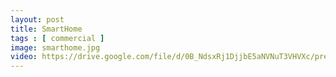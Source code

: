 ```yaml
---
layout: post
title: SmartHome
tags : [ commercial ]
image: smarthome.jpg
video: https://drive.google.com/file/d/0B_NdsxRj1DjjbE5aNVNuT3VHVXc/preview
---
```

